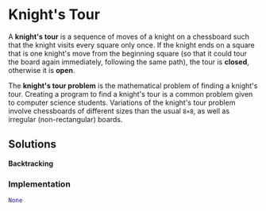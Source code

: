 # Knight's Tour

A **knight's tour** is a sequence of moves of a knight on a chessboard 
such that the knight visits every square only once. If the knight 
ends on a square that is one knight's move from the beginning 
square (so that it could tour the board again immediately, 
following the same path), the tour is **closed**, otherwise it 
is **open**.

The **knight's tour problem** is the mathematical problem of 
finding a knight's tour. Creating a program to find a knight's 
tour is a common problem given to computer science students.
Variations of the knight's tour problem involve chessboards of 
different sizes than the usual `8×8`, as well as irregular 
(non-rectangular) boards.

## Solutions

**Backtracking**

### Implementation

```python
None
```